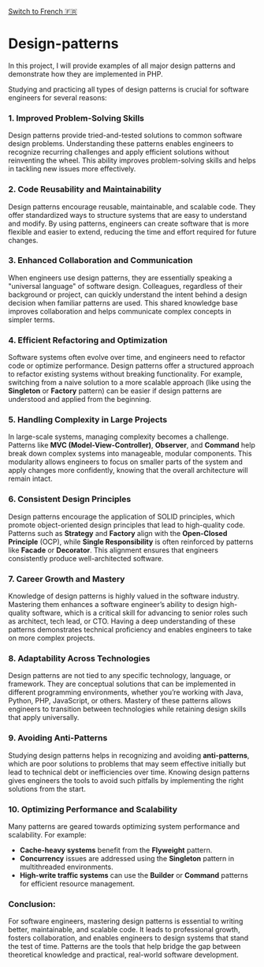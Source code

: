 [ Switch to French 🇫🇷](README_fr.md)

# Design-patterns
In this project, I will provide examples of all major design patterns and demonstrate how they are implemented in PHP.

Studying and practicing all types of design patterns is crucial for software engineers for several reasons:

### 1. **Improved Problem-Solving Skills**  
Design patterns provide tried-and-tested solutions to common software design problems. Understanding these patterns enables engineers to recognize recurring challenges and apply efficient solutions without reinventing the wheel. This ability improves problem-solving skills and helps in tackling new issues more effectively.

### 2. **Code Reusability and Maintainability**  
Design patterns encourage reusable, maintainable, and scalable code. They offer standardized ways to structure systems that are easy to understand and modify. By using patterns, engineers can create software that is more flexible and easier to extend, reducing the time and effort required for future changes.

### 3. **Enhanced Collaboration and Communication**  
When engineers use design patterns, they are essentially speaking a "universal language" of software design. Colleagues, regardless of their background or project, can quickly understand the intent behind a design decision when familiar patterns are used. This shared knowledge base improves collaboration and helps communicate complex concepts in simpler terms.

### 4. **Efficient Refactoring and Optimization**  
Software systems often evolve over time, and engineers need to refactor code or optimize performance. Design patterns offer a structured approach to refactor existing systems without breaking functionality. For example, switching from a naive solution to a more scalable approach (like using the **Singleton** or **Factory** pattern) can be easier if design patterns are understood and applied from the beginning.

### 5. **Handling Complexity in Large Projects**  
In large-scale systems, managing complexity becomes a challenge. Patterns like **MVC (Model-View-Controller)**, **Observer**, and **Command** help break down complex systems into manageable, modular components. This modularity allows engineers to focus on smaller parts of the system and apply changes more confidently, knowing that the overall architecture will remain intact.

### 6. **Consistent Design Principles**  
Design patterns encourage the application of SOLID principles, which promote object-oriented design principles that lead to high-quality code. Patterns such as **Strategy** and **Factory** align with the **Open-Closed Principle** (OCP), while **Single Responsibility** is often reinforced by patterns like **Facade** or **Decorator**. This alignment ensures that engineers consistently produce well-architected software.

### 7. **Career Growth and Mastery**  
Knowledge of design patterns is highly valued in the software industry. Mastering them enhances a software engineer’s ability to design high-quality software, which is a critical skill for advancing to senior roles such as architect, tech lead, or CTO. Having a deep understanding of these patterns demonstrates technical proficiency and enables engineers to take on more complex projects.

### 8. **Adaptability Across Technologies**  
Design patterns are not tied to any specific technology, language, or framework. They are conceptual solutions that can be implemented in different programming environments, whether you’re working with Java, Python, PHP, JavaScript, or others. Mastery of these patterns allows engineers to transition between technologies while retaining design skills that apply universally.

### 9. **Avoiding Anti-Patterns**  
Studying design patterns helps in recognizing and avoiding **anti-patterns**, which are poor solutions to problems that may seem effective initially but lead to technical debt or inefficiencies over time. Knowing design patterns gives engineers the tools to avoid such pitfalls by implementing the right solutions from the start.

### 10. **Optimizing Performance and Scalability**  
Many patterns are geared towards optimizing system performance and scalability. For example:
- **Cache-heavy systems** benefit from the **Flyweight** pattern.
- **Concurrency** issues are addressed using the **Singleton** pattern in multithreaded environments.
- **High-write traffic systems** can use the **Builder** or **Command** patterns for efficient resource management.

### Conclusion:
For software engineers, mastering design patterns is essential to writing better, maintainable, and scalable code. It leads to professional growth, fosters collaboration, and enables engineers to design systems that stand the test of time. Patterns are the tools that help bridge the gap between theoretical knowledge and practical, real-world software development.
